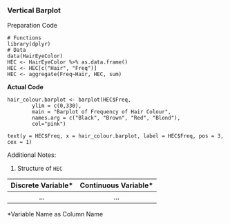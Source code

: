 ### Vertical Barplot
Preparation Code
```
# Functions
library(dplyr)
# Data
data(HairEyeColor)
HEC <- HairEyeColor %>% as.data.frame()
HEC <- HEC[c("Hair", "Freq")]
HEC <- aggregate(Freq~Hair, HEC, sum)
```
**Actual Code**
```
hair_colour.barplot <- barplot(HEC$Freq,
        ylim = c(0,330),
        main = "Barplot of Frequency of Hair Colour",
        names.arg = c("Black", "Brown", "Red", "Blond"),
        col="pink")

text(y = HEC$Freq, x = hair_colour.barplot, label = HEC$Freq, pos = 3, cex = 1)
```
Additional Notes:
1. Structure of `HEC`

| Discrete Variable* | Continuous Variable* |
| :---: | :---: |
| ... | ... |

\*Variable Name as Column Name
